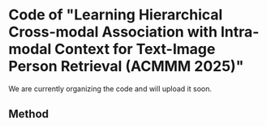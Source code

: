 # Code of "Learning Hierarchical Cross-modal Association with Intra-modal Context for Text-Image Person Retrieval (ACMMM 2025)" 

We are currently organizing the code and will upload it soon.

## Method
